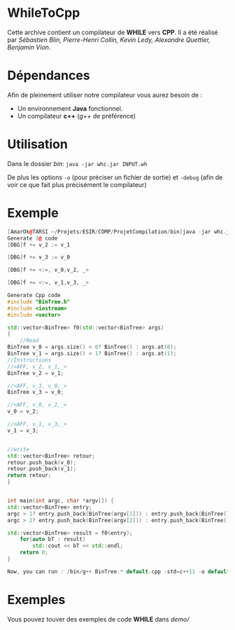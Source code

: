 # WhileToCpp

Cette archive contient un compilateur de __WHILE__ vers __CPP__. Il a été réalisé par _Sébastien Blin, Pierre-Henri Collin, Kevin Ledy, Alexandre Quettier, Benjamin Vion_.

# Dépendances

Afin de pleinement utiliser notre compilateur vous aurez besoin de :

+ Un environnement __Java__ fonctionnel.
+ Un compilateur __c++__ (_g++_ de préférence)

# Utilisation

Dans le dossier _bin_:
`java -jar whc.jar INPUT.wh`

De plus les options `-o` (pour préciser un fichier de sortie) et `-debug` (afin de voir ce que fait plus précisément le compilateur)

# Exemple

```cpp
[AmarOk@TARSI ~/Projets/ESIR/COMP/ProjetCompilation/bin]java -jar whc.jar ../demo/swap.wh -debug
Generate 3@ code
[DBG]f += v_2 := v_1

[DBG]f += v_3 := v_0

[DBG]f += <:=, v_0,v_2, _>

[DBG]f += <:=, v_1,v_3, _>

Generate Cpp code
#include "BinTree.h"
#include <iostream>
#include <vector>

std::vector<BinTree> f0(std::vector<BinTree> args)
{
	//Read
BinTree v_0 = args.size() < 0? BinTree() : args.at(0);
BinTree v_1 = args.size() < 1? BinTree() : args.at(1);
//Instructions
//<AFF, v_2, v_1,_>
BinTree v_2 = v_1;

//<AFF, v_3, v_0,_>
BinTree v_3 = v_0;

//<AFF, v_0, v_2,_>
v_0 = v_2;

//<AFF, v_1, v_3,_>
v_1 = v_3;


//write
std::vector<BinTree> retour;
retour.push_back(v_0);
retour.push_back(v_1);
return retour;
}


int main(int argc, char *argv[]) {
std::vector<BinTree> entry;
argc > 1? entry.push_back(BinTree(argv[1])) : entry.push_back(BinTree());
argc > 2? entry.push_back(BinTree(argv[2])) : entry.push_back(BinTree());

std::vector<BinTree> result = f0(entry);
	for(auto bT : result)
		std::cout << bT << std::endl;
	return 0;
}

Now, you can run : /bin/g++ BinTree.* default.cpp -std=c++11 -o default
```

# Exemples

Vous pouvez touver des exemples de code __WHILE__ dans _demo/_
